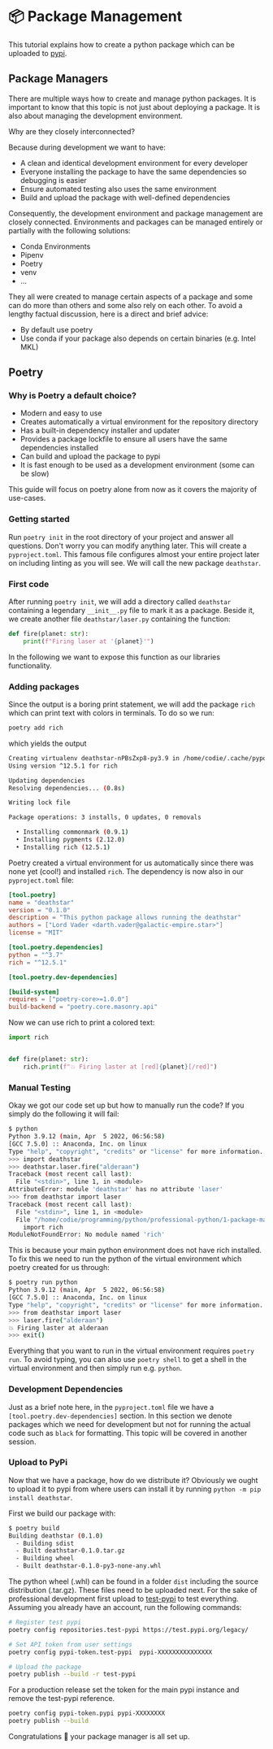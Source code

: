 
# 📦 Package Management

This tutorial explains how to create a python package which can be uploaded to
[pypi].

## Package Managers

There are multiple ways how to create and manage python packages.
It is important to know that this topic is not just about deploying a package.
It is also about managing the development environment.

Why are they closely interconnected?

Because during development we want to have:

- A clean and identical development environment
  for every developer
- Everyone installing the package to have the same dependencies
  so debugging is easier
- Ensure automated testing also uses the same environment
- Build and upload the package with well-defined dependencies

Consequently, the development environment and package management are closely
connected.
Environments and packages can be managed entirely or partially with the
following solutions:

- Conda Environments
- Pipenv
- Poetry
- venv
- ...

They all were created to manage certain aspects of a package and some can do
more than others and some also rely on each other.
To avoid a lengthy factual discussion, here is a direct and brief advice:

- By default use poetry
- Use conda if your package also depends on certain binaries (e.g. Intel MKL)

## Poetry

### Why is Poetry a default choice?

- Modern and easy to use
- Creates automatically a virtual environment for the repository directory
- Has a built-in dependency installer and updater
- Provides a package lockfile to ensure all users have the same
  dependencies installed
- Can build and upload the package to pypi
- It is fast enough to be used as a development environment
  (some can be slow)

This guide will focus on poetry alone from now as it covers the majority of
use-cases.

### Getting started

Run `poetry init` in the root directory of your project and answer
all questions.
Don't worry you can modify anything later.
This will create a `pyproject.toml`.
This famous file configures almost your entire project later on
including linting as you will see.
We will call the new package `deathstar`.

### First code

After running `poetry init`, we will add a directory called
`deathstar` containing a legendary `__init__.py` file to mark
it as a package.
Beside it, we create another file `deathstar/laser.py` containing
the function:

```python
def fire(planet: str):
    print(f"Firing laser at '{planet}'")
```

In the following we want to expose this function as our libraries
functionality.

### Adding packages

Since the output is a boring print statement, we will add the
package `rich` which can print text with colors in terminals.
To do so we run:

```python
poetry add rich
```

which yields the output

```bash
Creating virtualenv deathstar-nPBsZxp8-py3.9 in /home/codie/.cache/pypoetry/virtualenvs
Using version ^12.5.1 for rich

Updating dependencies
Resolving dependencies... (0.8s)

Writing lock file

Package operations: 3 installs, 0 updates, 0 removals

  • Installing commonmark (0.9.1)
  • Installing pygments (2.12.0)
  • Installing rich (12.5.1)

```

Poetry created a virtual environment for us automatically since there
was none yet (cool!) and installed `rich`.
The dependency is now also in our `pyproject.toml` file:

```toml
[tool.poetry]
name = "deathstar"
version = "0.1.0"
description = "This python package allows running the deathstar"
authors = ["Lord Vader <darth.vader@galactic-empire.star>"]
license = "MIT"

[tool.poetry.dependencies]
python = "^3.7"
rich = "^12.5.1"

[tool.poetry.dev-dependencies]

[build-system]
requires = ["poetry-core>=1.0.0"]
build-backend = "poetry.core.masonry.api"
```

Now we can use rich to print a colored text:

```python
import rich


def fire(planet: str):
    rich.print(f"💥 Firing laster at [red]{planet}[/red]")
```

### Manual Testing

Okay we got our code set up but how to manually run the code?
If you simply do the following it will fail:

```bash
$ python
Python 3.9.12 (main, Apr  5 2022, 06:56:58) 
[GCC 7.5.0] :: Anaconda, Inc. on linux
Type "help", "copyright", "credits" or "license" for more information.
>>> import deathstar
>>> deathstar.laser.fire("alderaan")
Traceback (most recent call last):
  File "<stdin>", line 1, in <module>
AttributeError: module 'deathstar' has no attribute 'laser'
>>> from deathstar import laser
Traceback (most recent call last):
  File "<stdin>", line 1, in <module>
  File "/home/codie/programming/python/professional-python/1-package-management/deathstar/laser.py", line 1, in <module>
    import rich
ModuleNotFoundError: No module named 'rich'
```

This is because your main python environment does not have rich installed.
To fix this we need to run the python of the virtual environment
which poetry created for us through:

```bash
$ poetry run python
Python 3.9.12 (main, Apr  5 2022, 06:56:58) 
[GCC 7.5.0] :: Anaconda, Inc. on linux
Type "help", "copyright", "credits" or "license" for more information.
>>> from deathstar import laser
>>> laser.fire("alderaan")
💥 Firing laster at alderaan
>>> exit()
```

Everything that you want to run in the virtual environment requires
`poetry run`.
To avoid typing, you can also use `poetry shell` to get a shell in the
virtual environment and then simply run e.g. `python`.

### Development Dependencies

Just as a brief note here, in the `pyproject.toml` file we have a
`[tool.poetry.dev-dependencies]` section.
In this section we denote packages which we need for development
but not for running the actual code such as `black` for formatting.
This topic will be covered in another session.

### Upload to PyPi

Now that we have a package, how do we distribute it?
Obviously we ought to upload it to pypi from where users can
install it by running `python -m pip install deathstar`.

First we build our package with:

```bash
$ poetry build
Building deathstar (0.1.0)
  - Building sdist
  - Built deathstar-0.1.0.tar.gz
  - Building wheel
  - Built deathstar-0.1.0-py3-none-any.whl
```

The python wheel (.whl) can be found in a folder `dist`
including the source distribution (.tar.gz).
These files need to be uploaded next.
For the sake of professional development first upload to
[test-pypi](https://test.pypi.org/) to test everything.
Assuming you already have an account, run the following
commands:

```bash
# Register test pypi
poetry config repositories.test-pypi https://test.pypi.org/legacy/

# Set API token from user settings
poetry config pypi-token.test-pypi  pypi-XXXXXXXXXXXXXXX

# Upload the package
poetry publish --build -r test-pypi
```

For a production release set the token for the main pypi instance
and remove the test-pypi reference.

```bash
poetry config pypi-token.pypi pypi-XXXXXXXX
poetry publish --build
```

Congratulations 🥳 your package manager is all set up.

[pipenv]: https://github.com/pypa/pipenv
[pypi]: https://pypi.org/
[conda]: https://conda.io/
